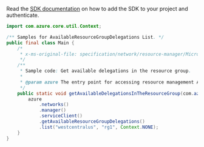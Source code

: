 Read the [SDK documentation](https://github.com/Azure/azure-sdk-for-java/blob/azure-resourcemanager_2.11.0/sdk/resourcemanager/azure-resourcemanager/README.md) on how to add the SDK to your project and authenticate.

```java
import com.azure.core.util.Context;

/** Samples for AvailableResourceGroupDelegations List. */
public final class Main {
    /*
     * x-ms-original-file: specification/network/resource-manager/Microsoft.Network/stable/2021-05-01/examples/AvailableDelegationsResourceGroupGet.json
     */
    /**
     * Sample code: Get available delegations in the resource group.
     *
     * @param azure The entry point for accessing resource management APIs in Azure.
     */
    public static void getAvailableDelegationsInTheResourceGroup(com.azure.resourcemanager.AzureResourceManager azure) {
        azure
            .networks()
            .manager()
            .serviceClient()
            .getAvailableResourceGroupDelegations()
            .list("westcentralus", "rg1", Context.NONE);
    }
}
```
